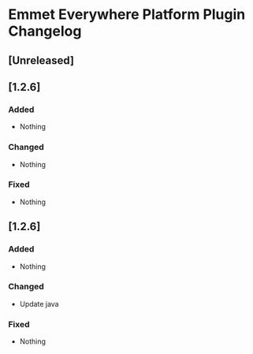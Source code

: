 <!-- Keep a Changelog guide -> https://keepachangelog.com -->

# Emmet Everywhere Platform Plugin Changelog

## [Unreleased]
## [1.2.6]
### Added
- Nothing

### Changed
- Nothing

### Fixed
- Nothing

## [1.2.6]
### Added
- Nothing

### Changed
- Update java

### Fixed
- Nothing